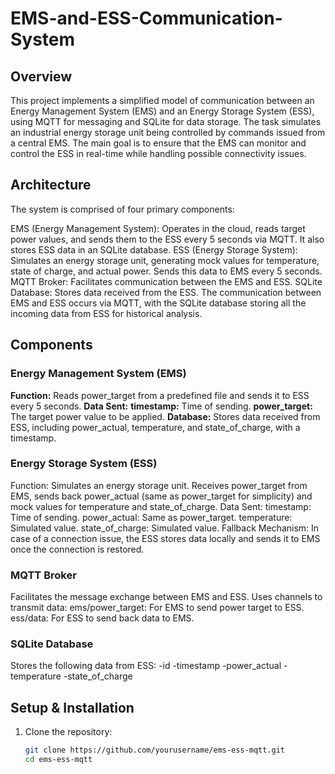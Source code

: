 # EMS-and-ESS-Communication-System
## Overview
This project implements a simplified model of communication between an Energy Management System (EMS) and an Energy Storage System (ESS), using MQTT for messaging and SQLite for data storage. The task simulates an industrial energy storage unit being controlled by commands issued from a central EMS. The main goal is to ensure that the EMS can monitor and control the ESS in real-time while handling possible connectivity issues.

## Architecture

The system is comprised of four primary components:

EMS (Energy Management System): Operates in the cloud, reads target power values, and sends them to the ESS every 5 seconds via MQTT. It also stores ESS data in an SQLite database.
ESS (Energy Storage System): Simulates an energy storage unit, generating mock values for temperature, state of charge, and actual power. Sends this data to EMS every 5 seconds.
MQTT Broker: Facilitates communication between the EMS and ESS.
SQLite Database: Stores data received from the ESS.
The communication between EMS and ESS occurs via MQTT, with the SQLite database storing all the incoming data from ESS for historical analysis.

## Components 
### Energy Management System (EMS)
**Function:** Reads power_target from a predefined file and sends it to ESS every 5 seconds.
**Data Sent:**
**timestamp:** Time of sending.
**power_target:** The target power value to be applied.
**Database:** Stores data received from ESS, including power_actual, temperature, and state_of_charge, with a timestamp.
### Energy Storage System (ESS)
Function: Simulates an energy storage unit. Receives power_target from EMS, sends back power_actual (same as power_target for simplicity) and mock values for temperature and state_of_charge.
Data Sent:
timestamp: Time of sending.
power_actual: Same as power_target.
temperature: Simulated value.
state_of_charge: Simulated value.
Fallback Mechanism: In case of a connection issue, the ESS stores data locally and sends it to EMS once the connection is restored.
### MQTT Broker
Facilitates the message exchange between EMS and ESS.
Uses channels to transmit data:
ems/power_target: For EMS to send power target to ESS.
ess/data: For ESS to send back data to EMS.
### SQLite Database
Stores the following data from ESS:
-id
-timestamp
-power_actual
-temperature
-state_of_charge
## Setup & Installation
1. Clone the repository:
   ```bash
   git clone https://github.com/yourusername/ems-ess-mqtt.git
   cd ems-ess-mqtt
